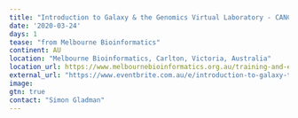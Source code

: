 ```yaml
---
title: "Introduction to Galaxy & the Genomics Virtual Laboratory - CANCELLED"
date: '2020-03-24'
days: 1
tease: "from Melbourne Bioinformatics"
continent: AU
location: "Melbourne Bioinformatics, Carlton, Victoria, Australia"
location_url: https://www.melbournebioinformatics.org.au/training-and-events/
external_url: "https://www.eventbrite.com.au/e/introduction-to-galaxy-the-genomics-virtual-laboratory-tickets-94102632507"
image: 
gtn: true
contact: "Simon Gladman"
---
```


